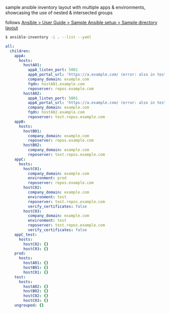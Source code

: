 sample ansible inventory layout with multiple apps & environments,
showcasing the use of nested & intersected groups

follows [Ansible > User Guide > Sample Ansible setup > Sample directory layout](https://docs.ansible.com/ansible/latest/user_guide/sample_setup.html#sample-directory-layout)

~~~sh
$ ansible-inventory -i . --list --yaml
~~~

~~~yaml
all:
  children:
    appA:
      hosts:
        hostA01:
          appA_listen_port: 5001
          appA_portal_url: 'https://a.example.com/ (error: also in test)'
          company_domain: example.com
          fqdn: hostA01.example.com
          reposerver: repos.example.com
        hostA02:
          appA_listen_port: 5001
          appA_portal_url: 'https://a.example.com/ (error: also in test)'
          company_domain: example.com
          fqdn: hostA02.example.com
          reposerver: test.repos.example.com
    appB:
      hosts:
        hostB01:
          company_domain: example.com
          reposerver: repos.example.com
        hostB02:
          company_domain: example.com
          reposerver: test.repos.example.com
    appC:
      hosts:
        hostC01:
          company_domain: example.com
          environment: prod
          reposerver: repos.example.com
        hostC02:
          company_domain: example.com
          environment: test
          reposerver: test.repos.example.com
          verify_certificates: false
        hostC03:
          company_domain: example.com
          environment: test
          reposerver: test.repos.example.com
          verify_certificates: false
    appC_test:
      hosts:
        hostC02: {}
        hostC03: {}
    prod:
      hosts:
        hostA01: {}
        hostB01: {}
        hostC01: {}
    test:
      hosts:
        hostA02: {}
        hostB02: {}
        hostC02: {}
        hostC03: {}
    ungrouped: {}
~~~
